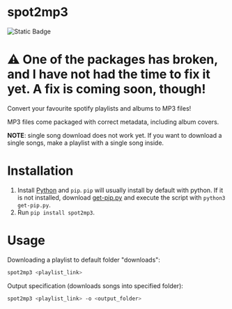 # spot2mp3
![Static Badge](https://img.shields.io/badge/build-failing-red)

# ⚠️ One of the packages has broken, and I have not had the time to fix it yet. A fix is coming soon, though!

Convert your favourite spotify playlists and albums to MP3 files!

MP3 files come packaged with correct metadata, including album covers.

**NOTE**: single song download does not work yet. If you want to download a single songs, make a playlist with a single song inside.

# Installation 
1. Install [Python](https://www.python.org/downloads/) and `pip`. `pip` will usually install by default with python. If it is not installed, download [get-pip.py](https://bootstrap.pypa.io/get-pip.py) and execute the script with `python3 get-pip.py`.
2. Run ```pip install spot2mp3```.

# Usage
Downloading a playlist to default folder "downloads":
``` bash
spot2mp3 <playlist_link>
```
Output specification (downloads songs into specified folder):
```bash
spot2mp3 <playlist_link> -o <output_folder>
```
